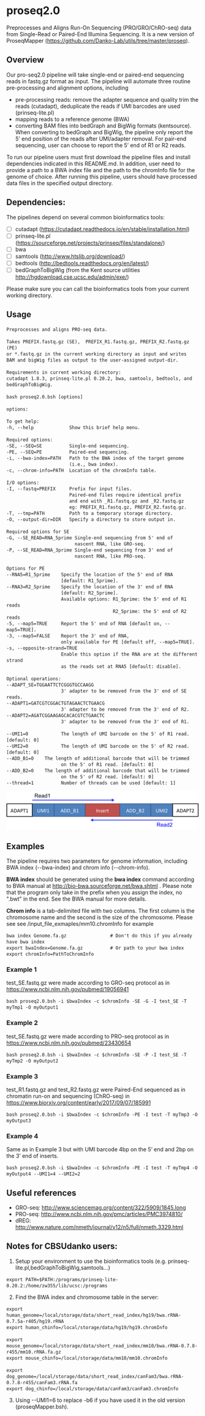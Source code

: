 # proseq2.0
Preprocesses and Aligns Run-On Sequencing (PRO/GRO/ChRO-seq) data from Single-Read or Paired-End Illumina Sequencing. It is a new version of ProseqMapper (https://github.com/Danko-Lab/utils/tree/master/proseq).

## Overview
Our pro-seq2.0 pipeline will take single-end or paired-end sequencing reads in fastq.gz format as input. The pipeline will automate three routine pre-processing and alignment options, including
+ pre-processing reads: remove the adapter sequence and quality trim the reads (cutadapt), deduplicate the reads if UMI barcodes are used (prinseq-lite.pl)
+ mapping reads to a reference genome (BWA)
+ converting BAM files into bedGraph and BigWig formats (kentsource). When converting to bedGraph and BigWig, the pipeline only report the 5’ end position of the reads after UMI/adapter removal. For pair-end sequencing, user can choose to report the 5’ end of R1 or R2 reads.

To run our pipeline users must first download the pipeline files and install dependencies indicated in this README.md. In addition, user need to provide a path to a BWA index file and the path to the chromInfo file for the genome of choice. After running this pipeline, users should have processed data files in the specified output directory.


## Dependencies: 


The pipelines depend on several common bioinformatics tools: 
- [ ] cutadapt (https://cutadapt.readthedocs.io/en/stable/installation.html)
- [ ] prinseq-lite.pl (https://sourceforge.net/projects/prinseq/files/standalone/)
- [ ] bwa
- [ ] samtools (http://www.htslib.org/download/)
- [ ] bedtools (http://bedtools.readthedocs.org/en/latest/)
- [ ] bedGraphToBigWig (from the Kent source utilities http://hgdownload.cse.ucsc.edu/admin/exe/)

Please make sure you can call the bioinformatics tools from your current working directory.    


## Usage
```
Preprocesses and aligns PRO-seq data.

Takes PREFIX.fastq.gz (SE),  PREFIX_R1.fastq.gz, PREFIX_R2.fastq.gz (PE)
or *.fastq.gz in the current working directory as input and writes
BAM and bigWig files as output to the user-assigned output-dir.

Requirements in current working directory:
cutadapt 1.8.3, prinseq-lite.pl 0.20.2, bwa, samtools, bedtools, and bedGraphToBigWig.

bash proseq2.0.bsh [options]

options:

To get help:
-h, --help             Show this brief help menu.

Required options:
-SE, --SEQ=SE          Single-end sequencing.
-PE, --SEQ=PE          Paired-end sequencing.
-i, --bwa-index=PATH   Path to the BWA index of the target genome
                       (i.e., bwa index).
-c, --chrom-info=PATH  Location of the chromInfo table.

I/O options:
-I, --fastq=PREFIX     Prefix for input files.
                       Paired-end files require identical prefix
                       and end with _R1.fastq.gz and _R2.fastq.gz
                       eg: PREFIX_R1.fastq.gz, PREFIX_R2.fastq.gz.
-T, --tmp=PATH         Path to a temporary storage directory.
-O, --output-dir=DIR   Specify a directory to store output in.

Required options for SE
-G, --SE_READ=RNA_5prime Single-end sequencing from 5' end of
                         nascent RNA, like GRO-seq.
-P, --SE_READ=RNA_3prime Single-end sequencing from 3' end of
                         nascent RNA, like PRO-seq.

Options for PE
--RNA5=R1_5prime    Specify the location of the 5' end of RNA
                    [default: R1_5prime].
--RNA3=R2_5prime    Specify the location of the 3' end of RNA
                    [default: R2_5prime].
                    Available options: R1_5prime: the 5' end of R1 reads
                                       R2_5prime: the 5' end of R2 reads
-5, --map5=TRUE     Report the 5' end of RNA [default on, --map5=TRUE].
-3, --map5=FALSE    Report the 3' end of RNA,
                    only available for PE [default off, --map5=TRUE].
-s, --opposite-strand=TRUE
                    Enable this option if the RNA are at the different strand
                    as the reads set at RNA5 [default: disable].

Optional operations:
--ADAPT_SE=TGGAATTCTCGGGTGCCAAGG
                    3' adapter to be removed from the 3' end of SE reads.
--ADAPT1=GATCGTCGGACTGTAGAACTCTGAACG
                    3' adapter to be removed from the 3' end of R2.
--ADAPT2=AGATCGGAAGAGCACACGTCTGAACTC
                    3' adapter to be removed from the 3' end of R1.

--UMI1=0            The length of UMI barcode on the 5' of R1 read. [default: 0]
--UMI2=0            The length of UMI barcode on the 5' of R2 read. [default: 0]
--ADD_B1=0    The length of additional barcode that will be trimmed
                    on the 5' of R1 read. [default: 0]
--ADD_B2=0    The length of additional barcode that will be trimmed
                    on the 5' of R2 read. [default: 0]
--thread=1          Number of threads can be used [default: 1]
```
<img src="images/lib.png">


## Examples
The pipeline requires two parameters for genome information, including BWA index (--bwa-index) and chrom info (--chrom-info). 

__BWA index__ should be generated using the __bwa index__ command according to BWA manual at http://bio-bwa.sourceforge.net/bwa.shtml . Please note that the program only take in the prefix when you assign the index, no ".bwt" in the end. See the BWA manual for more details.

__Chrom info__ is a tab-delimited file with two columns. The first column is the chromosome name and the second is the size of the chromosome. Please see see /input_file_exmaples/mm10.chromInfo for example

```
bwa index Genome.fa.gz                # Don't do this if you already have bwa index
export bwaIndex=Genome.fa.gz          # Or path to your bwa index
export chromInfo=PathToChromInfo
```

### Example 1

test_SE.fastq.gz were made according to GRO-seq protocol as in  https://www.ncbi.nlm.nih.gov/pubmed/19056941 
```
bash proseq2.0.bsh -i $bwaIndex -c $chromInfo -SE -G -I test_SE -T myTmp1 -O myOutput1
```
### Example 2

test_SE.fastq.gz were made according to PRO-seq protocol as in  https://www.ncbi.nlm.nih.gov/pubmed/23430654
```
bash proseq2.0.bsh -i $bwaIndex -c $chromInfo -SE -P -I test_SE -T myTmp2 -O myOutput2
```
### Example 3

test_R1.fastq.gz and test_R2.fastq.gz were Paired-End sequenced as in chromatin run-on and sequencing (ChRO-seq) in https://www.biorxiv.org/content/early/2017/09/07/185991
```
bash proseq2.0.bsh -i $bwaIndex -c $chromInfo -PE -I test -T myTmp3 -O myOutput3
```
### Example 4
Same as in Example 3 but with UMI barcode 4bp on the 5’ end and 2bp on the 3’ end of inserts. 
```
bash proseq2.0.bsh -i $bwaIndex -c $chromInfo -PE -I test -T myTmp4 -O myOutput4 --UMI1=4 --UMI2=2
```

## Useful references

* GRO-seq: http://www.sciencemag.org/content/322/5909/1845.long
* PRO-seq: http://www.ncbi.nlm.nih.gov/pmc/articles/PMC3974810/
* dREG: http://www.nature.com/nmeth/journal/v12/n5/full/nmeth.3329.html

## Notes for **CBSUdanko** users:

1. Setup your environment to use the bioinformatics tools (e.g. prinseq-lite.pl,bedGraphToBigWig,samtools...)
``` 
export PATH=$PATH:/programs/prinseq-lite-0.20.2:/home/zw355/lib/ucsc:/programs
```

2. Find the BWA index and chromosome table in the server:
``` 
export human_genome=/local/storage/data/short_read_index/hg19/bwa.rRNA-0.7.5a-r405/hg19.rRNA
export human_chinfo=/local/storage/data/hg19/hg19.chromInfo

export mouse_genome=/local/storage/data/short_read_index/mm10/bwa.rRNA-0.7.8-r455/mm10.rRNA.fa.gz
export mouse_chinfo=/local/storage/data/mm10/mm10.chromInfo

export dog_genome=/local/storage/data/short_read_index/canFam3/bwa.rRNA-0.7.8-r455/canFam3.rRNA.fa
export dog_chinfo=/local/storage/data/canFam3/canFam3.chromInfo
``` 

3. Using --UMI1=6 to replace -b6 if you have used it in the old version (proseqMapper.bsh).
